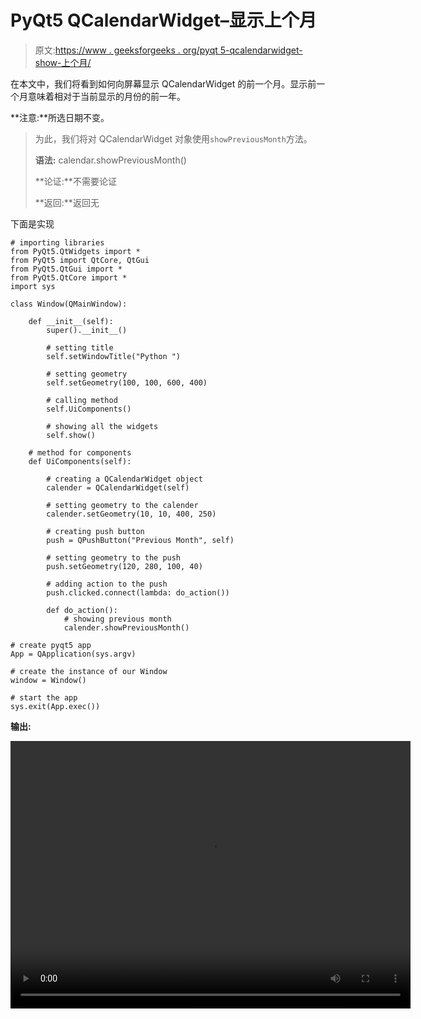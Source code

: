 # PyQt5 QCalendarWidget–显示上个月

> 原文:[https://www . geeksforgeeks . org/pyqt 5-qcalendarwidget-show-上个月/](https://www.geeksforgeeks.org/pyqt5-qcalendarwidget-showing-previous-month/)

在本文中，我们将看到如何向屏幕显示 QCalendarWidget 的前一个月。显示前一个月意味着相对于当前显示的月份的前一年。

**注意:**所选日期不变。

> 为此，我们将对 QCalendarWidget 对象使用`showPreviousMonth`方法。
> 
> **语法:** calendar.showPreviousMonth()
> 
> **论证:**不需要论证
> 
> **返回:**返回无

下面是实现

```
# importing libraries
from PyQt5.QtWidgets import * 
from PyQt5 import QtCore, QtGui
from PyQt5.QtGui import * 
from PyQt5.QtCore import * 
import sys

class Window(QMainWindow):

    def __init__(self):
        super().__init__()

        # setting title
        self.setWindowTitle("Python ")

        # setting geometry
        self.setGeometry(100, 100, 600, 400)

        # calling method
        self.UiComponents()

        # showing all the widgets
        self.show()

    # method for components
    def UiComponents(self):

        # creating a QCalendarWidget object
        calender = QCalendarWidget(self)

        # setting geometry to the calender
        calender.setGeometry(10, 10, 400, 250)

        # creating push button
        push = QPushButton("Previous Month", self)

        # setting geometry to the push
        push.setGeometry(120, 280, 100, 40)

        # adding action to the push
        push.clicked.connect(lambda: do_action())

        def do_action():
            # showing previous month
            calender.showPreviousMonth()

# create pyqt5 app
App = QApplication(sys.argv)

# create the instance of our Window
window = Window()

# start the app
sys.exit(App.exec())
```

**输出:**

<video class="wp-video-shortcode" id="video-422421-1" width="640" height="428" preload="metadata" controls=""><source type="video/mp4" src="https://media.geeksforgeeks.org/wp-content/uploads/20200602041803/Python-2020-06-02-04-17-36.mp4?_=1">[https://media.geeksforgeeks.org/wp-content/uploads/20200602041803/Python-2020-06-02-04-17-36.mp4](https://media.geeksforgeeks.org/wp-content/uploads/20200602041803/Python-2020-06-02-04-17-36.mp4)</video>